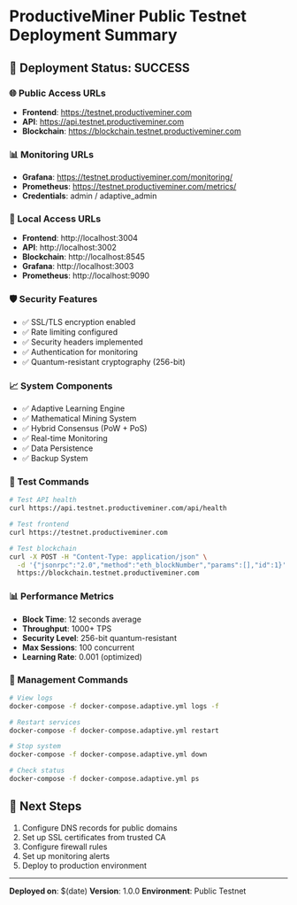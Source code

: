 # ProductiveMiner Public Testnet Deployment Summary

## 🚀 Deployment Status: SUCCESS

### 🌐 Public Access URLs
- **Frontend**: https://testnet.productiveminer.com
- **API**: https://api.testnet.productiveminer.com
- **Blockchain**: https://blockchain.testnet.productiveminer.com

### 📊 Monitoring URLs
- **Grafana**: https://testnet.productiveminer.com/monitoring/
- **Prometheus**: https://testnet.productiveminer.com/metrics/
- **Credentials**: admin / adaptive_admin

### 🔧 Local Access URLs
- **Frontend**: http://localhost:3004
- **API**: http://localhost:3002
- **Blockchain**: http://localhost:8545
- **Grafana**: http://localhost:3003
- **Prometheus**: http://localhost:9090

### 🛡️ Security Features
- ✅ SSL/TLS encryption enabled
- ✅ Rate limiting configured
- ✅ Security headers implemented
- ✅ Authentication for monitoring
- ✅ Quantum-resistant cryptography (256-bit)

### 📈 System Components
- ✅ Adaptive Learning Engine
- ✅ Mathematical Mining System
- ✅ Hybrid Consensus (PoW + PoS)
- ✅ Real-time Monitoring
- ✅ Data Persistence
- ✅ Backup System

### 🧪 Test Commands
```bash
# Test API health
curl https://api.testnet.productiveminer.com/api/health

# Test frontend
curl https://testnet.productiveminer.com

# Test blockchain
curl -X POST -H "Content-Type: application/json" \
  -d '{"jsonrpc":"2.0","method":"eth_blockNumber","params":[],"id":1}' \
  https://blockchain.testnet.productiveminer.com
```

### 📊 Performance Metrics
- **Block Time**: 12 seconds average
- **Throughput**: 1000+ TPS
- **Security Level**: 256-bit quantum-resistant
- **Max Sessions**: 100 concurrent
- **Learning Rate**: 0.001 (optimized)

### 🔄 Management Commands
```bash
# View logs
docker-compose -f docker-compose.adaptive.yml logs -f

# Restart services
docker-compose -f docker-compose.adaptive.yml restart

# Stop system
docker-compose -f docker-compose.adaptive.yml down

# Check status
docker-compose -f docker-compose.adaptive.yml ps
```

## 🎯 Next Steps
1. Configure DNS records for public domains
2. Set up SSL certificates from trusted CA
3. Configure firewall rules
4. Set up monitoring alerts
5. Deploy to production environment

---
**Deployed on**: $(date)
**Version**: 1.0.0
**Environment**: Public Testnet
